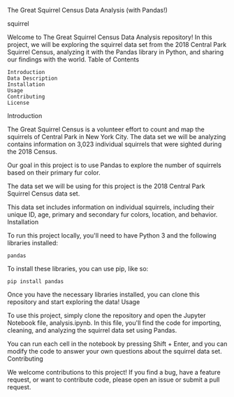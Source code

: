The Great Squirrel Census Data Analysis (with Pandas!)

squirrel

Welcome to The Great Squirrel Census Data Analysis repository! In this project, we will be exploring the squirrel data set from the 2018 Central Park Squirrel Census, analyzing it with the Pandas library in Python, and sharing our findings with the world.
Table of Contents

    Introduction
    Data Description
    Installation
    Usage
    Contributing
    License

Introduction

The Great Squirrel Census is a volunteer effort to count and map the squirrels of Central Park in New York City. The data set we will be analyzing contains information on 3,023 individual squirrels that were sighted during the 2018 Census.

Our goal in this project is to use Pandas to explore the number of squirrels based on their primary fur color.

The data set we will be using for this project is the 2018 Central Park Squirrel Census data set.

This data set includes information on individual squirrels, including their unique ID, age, primary and secondary fur colors, location, and behavior.
Installation

To run this project locally, you'll need to have Python 3 and the following libraries installed:

    pandas

To install these libraries, you can use pip, like so:

    pip install pandas 

Once you have the necessary libraries installed, you can clone this repository and start exploring the data!
Usage

To use this project, simply clone the repository and open the Jupyter Notebook file, analysis.ipynb. In this file, you'll find the code for importing, cleaning, and analyzing the squirrel data set using Pandas.

You can run each cell in the notebook by pressing Shift + Enter, and you can modify the code to answer your own questions about the squirrel data set.
Contributing

We welcome contributions to this project! If you find a bug, have a feature request, or want to contribute code, please open an issue or submit a pull request.
